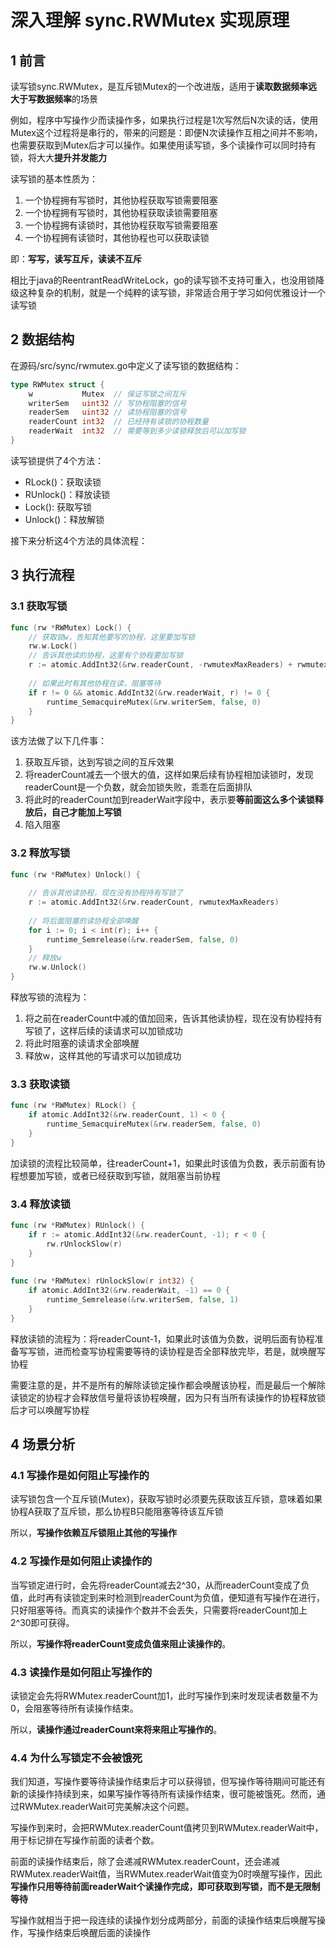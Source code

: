 # 深入理解 sync.RWMutex 实现原理

## 1 前言

读写锁sync.RWMutex，是互斥锁Mutex的一个改进版，适用于**读取数据频率远大于写数据频率**的场景

例如，程序中写操作少而读操作多，如果执行过程是1次写然后N次读的话，使用Mutex这个过程将是串行的，带来的问题是：即便N次读操作互相之间并不影响，也需要获取到Mutex后才可以操作。如果使用读写锁，多个读操作可以同时持有锁，将大大**提升并发能力**

读写锁的基本性质为：

1.  一个协程拥有写锁时，其他协程获取写锁需要阻塞
2.  一个协程拥有写锁时，其他协程获取读锁需要阻塞
3.  一个协程拥有读锁时，其他协程获取写锁需要阻塞
4.  一个协程拥有读锁时，其他协程也可以获取读锁

即：**写写，读写互斥，读读不互斥**

相比于java的ReentrantReadWriteLock，go的读写锁不支持可重入，也没用锁降级这种复杂的机制，就是一个纯粹的读写锁，非常适合用于学习如何优雅设计一个读写锁

## 2 数据结构

在源码/src/sync/rwmutex.go中定义了读写锁的数据结构：

```go
type RWMutex struct {
    w           Mutex  // 保证写锁之间互斥
    writerSem   uint32 // 写协程阻塞的信号
    readerSem   uint32 // 读协程阻塞的信号
    readerCount int32  // 已经持有读锁的协程数量
    readerWait  int32  // 需要等到多少读锁释放后可以加写锁
}
```

读写锁提供了4个方法：

-   RLock()：获取读锁
-   RUnlock()：释放读锁
-   Lock(): 获取写锁
-   Unlock()：释放解锁

接下来分析这4个方法的具体流程：

## 3 执行流程

### 3.1 获取写锁

```go
func (rw *RWMutex) Lock() {
    // 获取锁w，告知其他要写的协程，这里要加写锁
	rw.w.Lock()
	// 告诉其他读的协程，这里有个协程要加写锁
	r := atomic.AddInt32(&rw.readerCount, -rwmutexMaxReaders) + rwmutexMaxReaders
	
    // 如果此时有其他协程在读，阻塞等待
	if r != 0 && atomic.AddInt32(&rw.readerWait, r) != 0 {
		runtime_SemacquireMutex(&rw.writerSem, false, 0)
	}
}
```

该方法做了以下几件事：

1.  获取互斥锁，达到写锁之间的互斥效果
2.  将readerCount减去一个很大的值，这样如果后续有协程相加读锁时，发现readerCount是一个负数，就会加锁失败，乖乖在后面排队
3.  将此时的readerCount加到readerWait字段中，表示要**等前面这么多个读锁释放后，自己才能加上写锁**
4.  陷入阻塞

### 3.2 释放写锁

```go
func (rw *RWMutex) Unlock() {
	
	// 告诉其他读协程，现在没有协程持有写锁了
	r := atomic.AddInt32(&rw.readerCount, rwmutexMaxReaders)
 
	// 将后面阻塞的读协程全部唤醒
	for i := 0; i < int(r); i++ {
		runtime_Semrelease(&rw.readerSem, false, 0)
	}
	// 释放w
	rw.w.Unlock()
}
```

释放写锁的流程为：

1.  将之前在readerCount中减的值加回来，告诉其他读协程，现在没有协程持有写锁了，这样后续的读请求可以加锁成功
2.  将此时阻塞的读请求全部唤醒
3.  释放w，这样其他的写请求可以加锁成功  

### 3.3 获取读锁

```go
func (rw *RWMutex) RLock() {
	if atomic.AddInt32(&rw.readerCount, 1) < 0 {
		runtime_SemacquireMutex(&rw.readerSem, false, 0)
	}
}
```

加读锁的流程比较简单，往readerCount+1，如果此时该值为负数，表示前面有协程想要加写锁，或者已经获取到写锁，就阻塞当前协程

### 3.4 释放读锁

```go
func (rw *RWMutex) RUnlock() {
	if r := atomic.AddInt32(&rw.readerCount, -1); r < 0 {
		rw.rUnlockSlow(r)
	}
}
 
func (rw *RWMutex) rUnlockSlow(r int32) {
	if atomic.AddInt32(&rw.readerWait, -1) == 0 {
		runtime_Semrelease(&rw.writerSem, false, 1)
	}
}
```

释放读锁的流程为：将readerCount-1，如果此时该值为负数，说明后面有协程准备写写锁，进而检查写协程需要等待的读协程是否全部释放完毕，若是，就唤醒写协程

需要注意的是，并不是所有的解除读锁定操作都会唤醒该协程，而是最后一个解除读锁定的协程才会释放信号量将该协程唤醒，因为只有当所有读操作的协程释放锁后才可以唤醒写协程

## 4 场景分析

### 4.1 写操作是如何阻止写操作的

读写锁包含一个互斥锁(Mutex)，获取写锁时必须要先获取该互斥锁，意味着如果协程A获取了互斥锁，那么协程B只能阻塞等待该互斥锁

所以，**写操作依赖互斥锁阻止其他的写操作**

### 4.2 写操作是如何阻止读操作的

当写锁定进行时，会先将readerCount减去2^30，从而readerCount变成了负值，此时再有读锁定到来时检测到readerCount为负值，便知道有写操作在进行，只好阻塞等待。而真实的读操作个数并不会丢失，只需要将readerCount加上2^30即可获得。

所以，**写操作将readerCount变成负值来阻止读操作的**。

### 4.3 读操作是如何阻止写操作的

读锁定会先将RWMutex.readerCount加1，此时写操作到来时发现读者数量不为0，会阻塞等待所有读操作结束。

所以，**读操作通过readerCount来将来阻止写操作的**。

### 4.4 为什么写锁定不会被饿死

我们知道，写操作要等待读操作结束后才可以获得锁，但写操作等待期间可能还有新的读操作持续到来，如果写操作等待所有读操作结束，很可能被饿死。然而，通过RWMutex.readerWait可完美解决这个问题。

写操作到来时，会把RWMutex.readerCount值拷贝到RWMutex.readerWait中，用于标记排在写操作前面的读者个数。

前面的读操作结束后，除了会递减RWMutex.readerCount，还会递减RWMutex.readerWait值，当RWMutex.readerWait值变为0时唤醒写操作，因此**写操作只用等待前面readerWait个读操作完成，即可获取到写锁，而不是无限制等待**

写操作就相当于把一段连续的读操作划分成两部分，前面的读操作结束后唤醒写操作，写操作结束后唤醒后面的读操作